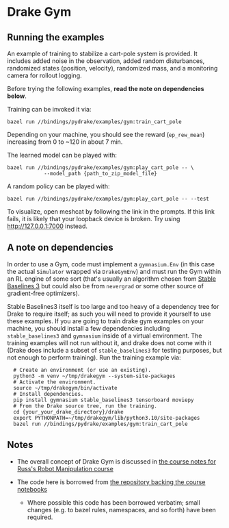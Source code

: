 Drake Gym
=========

Running the examples
--------------------

An example of training to stabilize a cart-pole system is provided.
It includes added noise in the observation, added random disturbances,
randomized states (position, velocity), randomized mass,
and a monitoring camera for rollout logging.

Before trying the following examples, <strong>read the note on dependencies below</strong>.

Training can be invoked it via:

    bazel run //bindings/pydrake/examples/gym:train_cart_pole

Depending on your machine, you should see the reward (`ep_rew_mean`) increasing from 0 to ~120 in about 7 min.

The learned model can be played with:

    bazel run //bindings/pydrake/examples/gym:play_cart_pole -- \
                --model_path {path_to_zip_model_file}

A random policy can be played with:

    bazel run //bindings/pydrake/examples/gym:play_cart_pole -- --test

To visualize, open meshcat by following the link in the prompts. If this link fails, it is likely that your loopback device is broken. Try using http://127.0.0.1:7000 instead.

A note on dependencies
----------------------

In order to use a Gym, code must implement a `gymnasium.Env` (in this case the actual `Simulator` wrapped via `DrakeGymEnv`) and must run the Gym within an RL engine of some sort (that's usually an algorithm chosen from
[Stable Baselines 3](https://stable-baselines3.readthedocs.io/en/master/index.html) but could also be from `nevergrad` or some other source of gradient-free
optimizers).

Stable Baselines3 itself is too large and too heavy of a dependency tree for Drake to require itself; as such you will need to provide it yourself to use these examples.  If you are going to train drake gym examples on your machine, you should install a few dependencies including `stable_baselines3` and `gymnasium` inside of a virtual environment. The training examples will not run without it, and drake does not come with it (Drake does include a subset of `stable_baselines3` for testing purposes, but not enough to perform training). Run the training example via:

      # Create an environment (or use an existing).
      python3 -m venv ~/tmp/drakegym --system-site-packages
      # Activate the environment.
      source ~/tmp/drakegym/bin/activate
      # Install dependencies.
      pip install gymnasium stable_baselines3 tensorboard moviepy
      # From the Drake source tree, run the training.
      cd {your_your_drake_directory}/drake
      export PYTHONPATH=~/tmp/drakegym/lib/python3.10/site-packages
      bazel run //bindings/pydrake/examples/gym:train_cart_pole

Notes
-----

 * The overall concept of Drake Gym is discussed in
   [the course notes for Russ's Robot Manipulation course](https://manipulation.csail.mit.edu/rl.html#section1)

 * The code here is borrowed from
   [the repository backing the course notebooks](https://github.com/RussTedrake/manipulation/blob/f569cd653f35202416e865c42d6825eff9ef2691/manipulation/drake_gym.py)
   * Where possible this code has been borrowed verbatim; small changes (e.g.
     to bazel rules, namespaces, and so forth) have been required.
